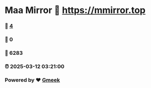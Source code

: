 # Maa Mirror :link: https://mmirror.top 
### :page_facing_up: [4](https://mmirror.top/tag.html) 
### :speech_balloon: 0 
### :hibiscus: 6283 
### :alarm_clock: 2025-03-12 03:21:00 
### Powered by :heart: [Gmeek](https://github.com/Meekdai/Gmeek)
